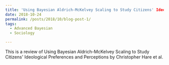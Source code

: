 ```yaml
---
title: 'Using Bayesian Aldrich-McKelvey Scaling to Study Citizens' Ideological Preferences and Perceptions'
date: 2018-10-24
permalink: /posts/2018/10/blog-post-1/
tags:
  - Advanced Bayesian 
  - Sociology

---
```


This is a review of Using Bayesian Aldrich-McKelvey Scaling to Study Citizens' Ideological Preferences and Perceptions by Christopher Hare et al. 



